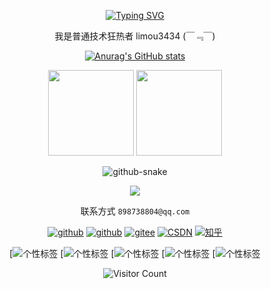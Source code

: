 <div id="title" align=center>
  
  [![Typing SVG](https://readme-typing-svg.herokuapp.com?font=Edu+AU+VIC+WA+NT+Hand&weight=500&size=25&pause=1000&color=7351B6CD&center=true&random=true&width=435&lines=limou3434;welcome+your+visit)](https://git.io/typing-svg)
  
  <p>我是普通技术狂热者 limou3434 (￣﹃￣)</p>
  
  [![Anurag's GitHub stats](https://github-readme-stats.vercel.app/api?username=limou3434&show_icons=true&theme=tokyonight)](https://github.com/anuraghazra/github-readme-stats)

  <img
  align=""
  height="137px"
  src="https://github-readme-stats.vercel.app/api?username=limou3434&hide_title=true&hide_border=true&show_icons=true&include_all_commits=true&line_height=21&bg_color=0,EC6C6C,FFD479,FFFC79,73FA79&theme=graywhite&locale=cn"
  />
  <img
  align=""
  height="137px"
  src="https://github-readme-stats.vercel.app/api/top-langs/?username=limou3434&hide_title=true&hide_border=true&layout=compact&bg_color=0,73FA79,73FDFF,D783FF&theme=graywhite&locale=cn"
  />

  <picture>
    <source media="(prefers-color-scheme: dark)" srcset="https://raw.githubusercontent.com/limou3434/limou3434/93c0500586395e0610dce74c5f77c73bbb360022/github-contribution-grid-snake-dark.svg" />
    <source media="(prefers-color-scheme: light)" srcset="https://raw.githubusercontent.com/limou3434/limou3434/93c0500586395e0610dce74c5f77c73bbb360022/github-contribution-grid-snake.svg" />
    <img alt="github-snake" src="github-snake.svg" />
  </picture>
  
  <p align="center">
    <a href="https://skillicons.dev">
      <img
        src="https://skillicons.dev/icons?i=markdown,latex,vscode,vim,neovim,c,cpp,go,java,python,nodejs,html,css,js,ts,vue,react,qt,cmake,spring,flask,nextjs,redis,mysql,mongodb,linux,ubuntu,git,docker,kubernetes"
      />
    </a>
  </p>

  联系方式 `898738804@qq.com`

  [![github](https://img.shields.io/badge/github-limou3434-red)](https://limou3434.github.io/work-blog-website/)
  [![github](https://img.shields.io/badge/github-limou3434-orange)](https://github.com/limou3434)
  [![gitee](https://img.shields.io/badge/gitee-limou3434-blue)](https://gitee.com/limou3434)
  [![CSDN](https://img.shields.io/badge/CSDN-limou3434-yellow)](https://blog.csdn.net/m0_73168361?spm=1000.2115.3001.5343)
  [![知乎](https://img.shields.io/badge/%E7%9F%A5%E4%B9%8E-limou3434-green)](https://www.zhihu.com/people/limou3434)
  
  [![个性标签](https://img.shields.io/badge/技术狂热者-purple)
  [![个性标签](https://img.shields.io/badge/微企创业者-red) 
  [![个性标签](https://img.shields.io/badge/色彩设计者-blue)
  [![个性标签](https://img.shields.io/badge/香水研究者-cyan)
  [![个性标签](https://img.shields.io/badge/摄影爱好者-orange)
  
  ![Visitor Count](https://profile-counter.glitch.me/limou3434/count.svg)
  
</div>

